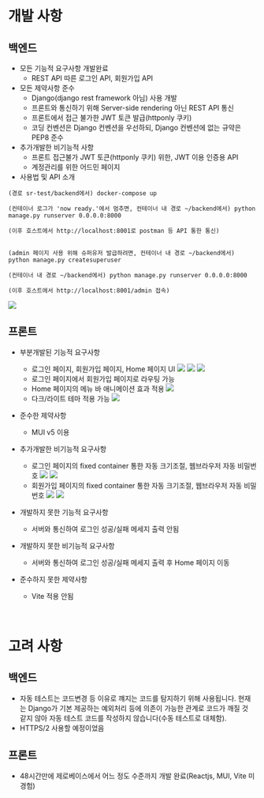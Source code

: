 # 개발 사항

## 백엔드

- 모든 기능적 요구사항 개발완료
    - REST API 따른 로그인 API, 회원가입 API
- 모든 제약사항 준수
    - Django(django rest framework 아님) 사용 개발
    - 프론트와 통신하기 위해 Server-side rendering 아닌 REST API 통신
    - 프론트에서 접근 불가한 JWT 토큰 발급(httponly 쿠키) 
    - 코딩 컨벤션은 Django 컨벤션을 우선하되, Django 컨벤션에 없는 규약은 PEP8 준수
- 추가개발한 비기능적 사항 
    - 프론트 접근불가 JWT 토큰(httponly 쿠키) 위한, JWT 이용 인증용 API
    - 계정관리를 위한 어드민 페이지
- 사용법 및 API 소개
```
(경로 sr-test/backend에서) docker-compose up

(컨테이너 로그가 'now ready.'에서 멈추면, 컨테이너 내 경로 ~/backend에서) python manage.py runserver 0.0.0.0:8000

(이후 호스트에서 http://localhost:8001로 postman 등 API 통한 통신)


(admin 페이지 사용 위해 슈퍼유저 발급하려면, 컨테이너 내 경로 ~/backend에서) python manage.py createsuperuser

(컨테이너 내 경로 ~/backend에서) python manage.py runserver 0.0.0.0:8000

(이후 호스트에서 http://localhost:8001/admin 접속)
```
<img src="./backend/sr-test-backend-api.png"></img>

## 프론트

- 부분개발된 기능적 요구사항 
    - 로그인 페이지, 회원가입 페이지, Home 페이지 UI 
<img src="./frontend/sr-test-signin.png"></img>
<img src="./frontend/sr-test-signup.png"></img>
<img src="./frontend/sr-test-home.png"></img>
    - 로그인 페이지에서 회원가입 페이지로 라우팅 가능
    - Home 페이지의 메뉴 바 애니메이션 효과 적용
<img src="./frontend/sr-test-home-menu.png"></img>
    - 다크/라이트 테마 적용 가능
<img src="./frontend/sr-test-home-dark.png"></img>

- 준수한 제약사항
    - MUI v5 이용
- 추가개발한 비기능적 요구사항
    - 로그인 페이지의 fixed container 통한 자동 크기조절, 웹브라우저 자동 비밀번호
<img src="./frontend/sr-test-signin-fixed.png"></img>
<img src="./frontend/sr-test-signin-auto-pass.png"></img>
    - 회원가입 페이지의 fixed container 통한 자동 크기조절, 웹브라우저 자동 비밀번호
<img src="./frontend/sr-test-signup-fixed.png"></img>
<img src="./frontend/sr-test-signup-auto-pass.png"></img>
- 개발하지 못한 기능적 요구사항
    - 서버와 통신하여 로그인 성공/실패 메세지 출력 안됨
- 개발하지 못한 비기능적 요구사항
    - 서버와 통신하여 로그인 성공/실패 메세지 출력 후 Home 페이지 이동
- 준수하지 못한 제약사항
    - Vite 적용 안됨


<br>

# 고려 사항

## 백엔드

- 자동 테스트는 코드변경 등 이유로 꺠지는 코드를 탐지하기 위해 사용됩니다. 현재는 Django가 기본 제공하는 예외처리 등에 의존이 가능한 관계로 코드가 깨질 것 같지 않아 자동 테스트 코드를 작성하지 않습니다(수동 테스트로 대체함).
- HTTPS/2 사용할 예정이었음

## 프론트

- 48시간만에 제로베이스에서 어느 정도 수준까지 개발 완료(Reactjs, MUI, Vite 미경험)